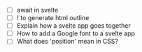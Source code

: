 - [ ] await in svelte
- [ ] ! to generate html outline
- [ ] Explain how a svelte app goes together
- [ ] How to add a Google font to a svelte app
- [ ] What does 'position' mean in CSS?
